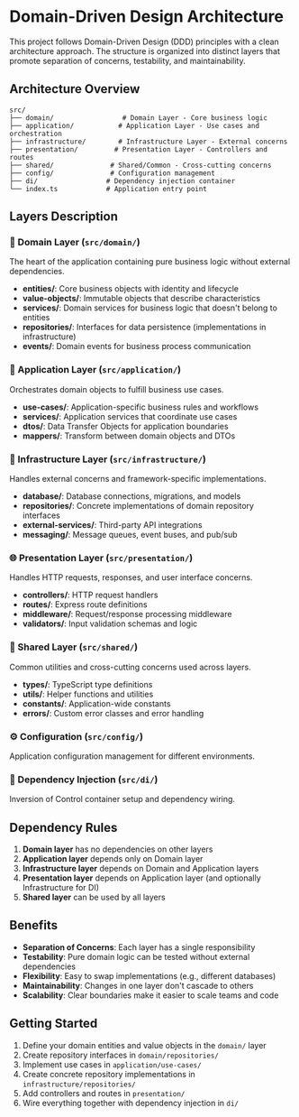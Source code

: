 # Domain-Driven Design Architecture

This project follows Domain-Driven Design (DDD) principles with a clean architecture approach. The structure is organized into distinct layers that promote separation of concerns, testability, and maintainability.

## Architecture Overview

```
src/
├── domain/                 # Domain Layer - Core business logic
├── application/           # Application Layer - Use cases and orchestration
├── infrastructure/        # Infrastructure Layer - External concerns
├── presentation/         # Presentation Layer - Controllers and routes
├── shared/              # Shared/Common - Cross-cutting concerns
├── config/              # Configuration management
├── di/                 # Dependency injection container
└── index.ts            # Application entry point
```

## Layers Description

### 🎯 Domain Layer (`src/domain/`)
The heart of the application containing pure business logic without external dependencies.

- **entities/**: Core business objects with identity and lifecycle
- **value-objects/**: Immutable objects that describe characteristics
- **services/**: Domain services for business logic that doesn't belong to entities
- **repositories/**: Interfaces for data persistence (implementations in infrastructure)
- **events/**: Domain events for business process communication

### 🚀 Application Layer (`src/application/`)
Orchestrates domain objects to fulfill business use cases.

- **use-cases/**: Application-specific business rules and workflows
- **services/**: Application services that coordinate use cases
- **dtos/**: Data Transfer Objects for application boundaries
- **mappers/**: Transform between domain objects and DTOs

### 🔧 Infrastructure Layer (`src/infrastructure/`)
Handles external concerns and framework-specific implementations.

- **database/**: Database connections, migrations, and models
- **repositories/**: Concrete implementations of domain repository interfaces
- **external-services/**: Third-party API integrations
- **messaging/**: Message queues, event buses, and pub/sub

### 🌐 Presentation Layer (`src/presentation/`)
Handles HTTP requests, responses, and user interface concerns.

- **controllers/**: HTTP request handlers
- **routes/**: Express route definitions
- **middleware/**: Request/response processing middleware
- **validators/**: Input validation schemas and logic

### 🔄 Shared Layer (`src/shared/`)
Common utilities and cross-cutting concerns used across layers.

- **types/**: TypeScript type definitions
- **utils/**: Helper functions and utilities
- **constants/**: Application-wide constants
- **errors/**: Custom error classes and error handling

### ⚙️ Configuration (`src/config/`)
Application configuration management for different environments.

### 💉 Dependency Injection (`src/di/`)
Inversion of Control container setup and dependency wiring.

## Dependency Rules

1. **Domain layer** has no dependencies on other layers
2. **Application layer** depends only on Domain layer
3. **Infrastructure layer** depends on Domain and Application layers
4. **Presentation layer** depends on Application layer (and optionally Infrastructure for DI)
5. **Shared layer** can be used by all layers

## Benefits

- **Separation of Concerns**: Each layer has a single responsibility
- **Testability**: Pure domain logic can be tested without external dependencies
- **Flexibility**: Easy to swap implementations (e.g., different databases)
- **Maintainability**: Changes in one layer don't cascade to others
- **Scalability**: Clear boundaries make it easier to scale teams and code

## Getting Started

1. Define your domain entities and value objects in the `domain/` layer
2. Create repository interfaces in `domain/repositories/`
3. Implement use cases in `application/use-cases/`
4. Create concrete repository implementations in `infrastructure/repositories/`
5. Add controllers and routes in `presentation/`
6. Wire everything together with dependency injection in `di/`
